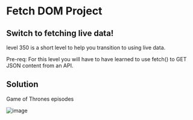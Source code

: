 # Fetch DOM Project

## Switch to fetching live data!

level 350 is a short level to help you transition to using live data.

Pre-req: For this level you will have to have learned to use fetch() to GET JSON content from an API.

## Solution

Game of Thrones episodes 

![image](https://user-images.githubusercontent.com/25634451/158079103-0f3c0d79-e8b4-4bf6-a979-cc91adccf438.png)

